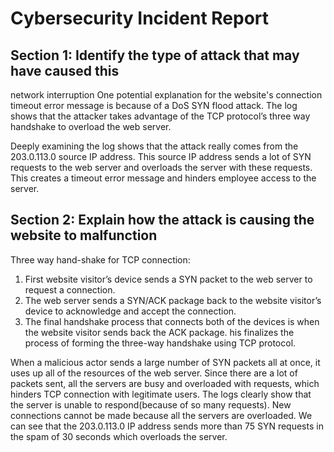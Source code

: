 # Cybersecurity Incident Report

## Section 1: Identify the type of attack that may have caused this 
network interruption
One potential explanation for the website's connection timeout error message is because of a DoS SYN flood attack. 
The log shows that the attacker takes advantage of the TCP protocol’s three way handshake to overload the web server. 

Deeply examining the log shows that the attack really comes from the 203.0.113.0 source IP address. This source IP address 
sends a lot of SYN requests to the web server and overloads the server with these requests. This creates a timeout error message 
and hinders employee access to the server. 

## Section 2: Explain how the attack is causing the website to malfunction
Three way hand-shake for TCP connection: 
1. First website visitor’s device sends a SYN packet to the web server to request a connection.
2. The web server sends a SYN/ACK package back to the website visitor’s device to acknowledge and accept the connection.
3.  The final handshake process that connects both of the devices is when the website visitor sends back the ACK package.
his finalizes the process of forming the three-way handshake using TCP protocol.

When a malicious actor sends a large number of SYN packets all at once, it uses up all of the resources of the web server. 
Since there are a lot of packets sent, all the servers are busy and overloaded with requests, which hinders TCP connection 
with legitimate users. The logs clearly show that the server is unable to respond(because of so many requests). New connections 
cannot be made because all the servers are overloaded. We can see that the 203.0.113.0 IP address sends more than 75 SYN requests 
in the spam of 30 seconds which overloads the server.


